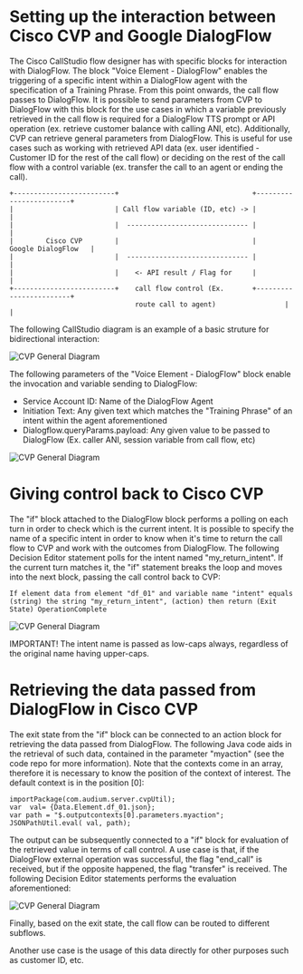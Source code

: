 # Setting up the interaction between Cisco CVP and Google DialogFlow

The Cisco CallStudio flow designer has with specific blocks for interaction with DialogFlow. The block "Voice Element - DialogFlow" enables the triggering of a specific intent within a DialogFlow agent with the specification of a Training Phrase. From this point onwards, the call flow passes to DialogFlow.
It is possible to send parameters from CVP to DialogFlow with this block for the use cases in which a variable previously retrieved in the call flow is required for a DialogFlow TTS prompt or API operation (ex. retrieve customer balance with calling ANI, etc).
Additionally, CVP can retrieve general parameters from DialogFlow. This is useful for use cases such as working with retrieved API data (ex. user identified - Customer ID for the rest of the call flow) or deciding on the rest of the call flow with a control variable (ex. transfer the call to an agent or ending the call).

```
+-------------------------+                                 +------------------------+                       
|                         | Call flow variable (ID, etc) -> |                        |                       
|                         |  ------------------------------ |                        |                       
|        Cisco CVP        |                                 |    Google DialogFlow   |                       
|                         |  ------------------------------ |                        |                       
|                         |    <- API result / Flag for     |                        |                       
+-------------------------+    call flow control (Ex.       +------------------------+                       
                               route call to agent)                 |        |                               
```

The following CallStudio diagram is an example of a basic struture for bidirectional interaction:

![CVP General Diagram](https://github.com/ponchotitlan/ciscoCVP_googleDialogflow_dance/blob/main/screenshots/cvp_01.PNG)

The following parameters of the "Voice Element - DialogFlow" block enable the invocation and variable sending to DialogFlow:
- Service Account ID: Name of the DialogFlow Agent
- Initiation Text: Any given text which matches the "Training Phrase" of an intent within the agent aforementioned
- Dialogflow.queryParams.payload: Any given value to be passed to DialogFlow (Ex. caller ANI, session variable from call flow, etc)

![CVP General Diagram](https://github.com/ponchotitlan/ciscoCVP_googleDialogflow_dance/blob/main/screenshots/cvp_02.PNG)

# Giving control back to Cisco CVP

The "if" block attached to the DialogFlow block performs a polling on each turn in order to check which is the current intent.
It is possible to specify the name of a specific intent in order to know when it's time to return the call flow to CVP and work with the outcomes from DialogFlow.
The following Decision Editor statement polls for the intent named "my_return_intent". If the current turn matches it, the "if" statement breaks the loop and moves into the next block, passing the call control back to CVP:

```
If element data from element "df_01" and variable name "intent" equals (string) the string "my_return_intent", (action) then return (Exit State) OperationComplete
```

![CVP General Diagram](https://github.com/ponchotitlan/ciscoCVP_googleDialogflow_dance/blob/main/screenshots/cvp_03.PNG)

IMPORTANT! The intent name is passed as low-caps always, regardless of the original name having upper-caps.

# Retrieving the data passed from DialogFlow in Cisco CVP

The exit state from the "if" block can be connected to an action block for retrieving the data passed from DialogFlow.
The following Java code aids in the retrieval of such data, contained in the parameter "myaction" (see the code repo for more information). Note that the contexts come in an array, therefore it is necessary to know the position of the context of interest. The default context is in the position [0]:

```
importPackage(com.audium.server.cvpUtil);
var  val= {Data.Element.df_01.json};
var path = "$.outputcontexts[0].parameters.myaction";
JSONPathUtil.eval( val, path);
```

The output can be subsequently connected to a "if" block for evaluation of the retrieved value in terms of call control. A use case is that, if the DialogFlow external operation was successful, the flag "end_call" is received, but if the opposite happened, the flag "transfer" is received.
The following Decision Editor statements performs the evaluation aforementioned:

![CVP General Diagram](https://github.com/ponchotitlan/ciscoCVP_googleDialogflow_dance/blob/main/screenshots/cvp_04.PNG)

Finally, based on the exit state, the call flow can be routed to different subflows.

Another use case is the usage of this data directly for other purposes such as customer ID, etc.